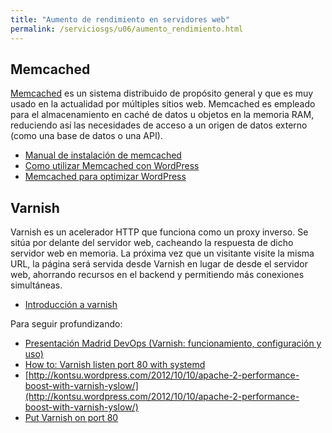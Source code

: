 ```yaml
---
title: "Aumento de rendimiento en servidores web"
permalink: /serviciosgs/u06/aumento_rendimiento.html
---
```


## Memcached

[Memcached](http://memcached.org/) es un sistema distribuido de propósito general y que es muy usado en la actualidad por múltiples sitios web. Memcached es empleado para el almacenamiento en caché de datos u objetos en la memoria RAM, reduciendo así las necesidades de acceso a un origen de datos externo (como una base de datos o una API).

* [Manual de instalación de memcached](http://www.pontikis.net/blog/install-memcached-php-debian)
* [Como utilizar Memcached con WordPress](https://raiolanetworks.es/blog/como-utilizar-memcached-con-wordpress/)
* [Memcached para optimizar WordPress](https://raiolanetworks.es/blog/memcached/#memcached_para_optimizar_wordpress)

## Varnish

Varnish es un acelerador HTTP que funciona como un proxy inverso. Se sitúa por delante del servidor web, cacheando la respuesta de dicho servidor web en memoria. La próxima vez que un visitante visite la misma URL, la página será servida desde Varnish en lugar de desde el servidor web, ahorrando recursos en el backend y permitiendo más conexiones simultáneas.

* [Introducción a varnish](varnish.html)

Para seguir profundizando:

* [Presentación Madrid DevOps (Varnish: funcionamiento, configuración y uso)](http://www.youtube.com/watch?v=A5poVWqjJrs)
* [How to: Varnish listen port 80 with systemd](http://deshack.net/how-to-varnish-listen-port-80-systemd/)
* [http://kontsu.wordpress.com/2012/10/10/apache-2-performance-boost-with-varnish-yslow/](http://kontsu.wordpress.com/2012/10/10/apache-2-performance-boost-with-varnish-yslow/)
 * [Put Varnish on port 80](http://www.varnish-cache.org/docs/trunk/tutorial/putting_varnish_on_port_80.html)


